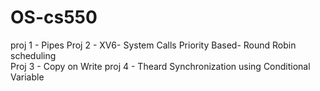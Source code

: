 # OS-cs550
proj 1 - Pipes
Proj 2 - XV6- System Calls  Priority Based- Round Robin scheduling  
Proj 3 - Copy on Write
proj 4 - Theard Synchronization using Conditional Variable
